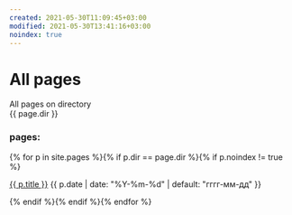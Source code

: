 ```yaml
---
created: 2021-05-30T11:09:45+03:00
modified: 2021-05-30T13:41:16+03:00
noindex: true
---
```


# All pages

All pages on directory  
{{ page.dir }}


### pages:
<div id="navigation">
{% for p in site.pages %}{% if p.dir == page.dir %}{% if p.noindex != true %}
<p><a href="{{ p.url | prepend: site.baseurl }}">{{ p.title }}</a> 
<time class="shaded">{{ p.date | date: "%Y-%m-%d" | default: "гггг-мм-дд" }}</time></p>
{% endif %}{% endif %}{% endfor %}
</div>
